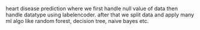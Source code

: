 heart disease prediction where we first handle null value of data then handle datatype using labelencoder.
after that we split data and apply many ml algo like random forest, decision tree, naive bayes etc.
